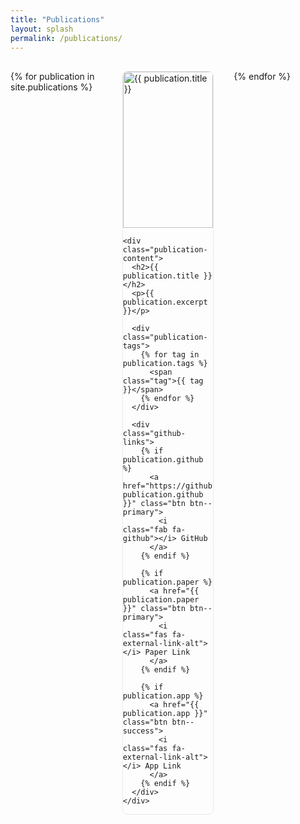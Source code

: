 ```yaml
---
title: "Publications"
layout: splash
permalink: /publications/
---
```


<style>
.publications-container {
  display: grid;
  grid-template-columns: repeat(3, 1fr);
  gap: 2rem;
  padding: 1rem 0;
}

.publication-card {
  border: 1px solid #eaeaea;
  border-radius: 8px;
  overflow: hidden;
  transition: transform 0.2s;
  padding: 0rem;
  margin-bottom: 0rem;
}

.publication-card:hover {
  transform: translateY(-3px);
}

.publication-image {
  position: relative;
  width: 100%;
  height: 250px;
  overflow: hidden;
  border-radius: 8px 8px 0 0;
}

.publication-image img {
  width: 100%;
  height: 100%;
  object-fit: cover;
  object-position: center;
  border-bottom: 1px solid #6f777d;
  margin-bottom: 0rem;
}

.publication-content {
  padding: 0.5rem;
}

.publication-content h2 {
  margin-top: 0rem !important;
  padding-top: 0rem;
}

@media (max-width: 768px) {
  .publications-container {
    grid-template-columns: 1fr;
  }
}
</style>

<div class="publications-container">
{% for publication in site.publications %}
  <div class="publication-card">
    <div class="publication-image">
      <img src="{{ publication.image | relative_url }}" alt="{{ publication.title }}">
    </div>
    
    <div class="publication-content">
      <h2>{{ publication.title }}</h2>
      <p>{{ publication.excerpt }}</p>
      
      <div class="publication-tags">
        {% for tag in publication.tags %}
          <span class="tag">{{ tag }}</span>
        {% endfor %}
      </div>

      <div class="github-links">
        {% if publication.github %}
          <a href="https://github.com/{{ publication.github }}" class="btn btn--primary">
            <i class="fab fa-github"></i> GitHub
          </a>
        {% endif %}

        {% if publication.paper %}
          <a href="{{ publication.paper }}" class="btn btn--primary">
            <i class="fas fa-external-link-alt"></i> Paper Link
          </a>
        {% endif %}
        
        {% if publication.app %}
          <a href="{{ publication.app }}" class="btn btn--success">
            <i class="fas fa-external-link-alt"></i> App Link
          </a>
        {% endif %}
      </div>
    </div>
  </div>
{% endfor %}
</div>
